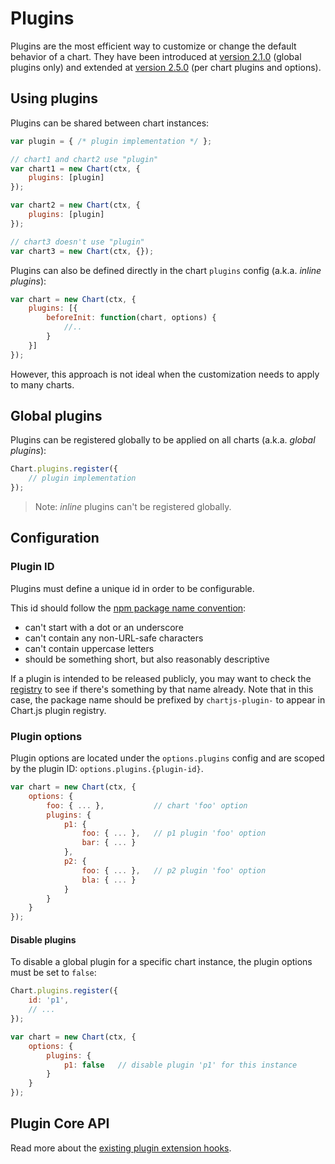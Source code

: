 # Plugins

Plugins are the most efficient way to customize or change the default behavior of a chart. They have been introduced at [version 2.1.0](https://github.com/chartjs/Chart.js/releases/tag/2.1.0) (global plugins only) and extended at [version 2.5.0](https://github.com/chartjs/Chart.js/releases/tag/v2.5.0) (per chart plugins and options).

## Using plugins

Plugins can be shared between chart instances:

```javascript
var plugin = { /* plugin implementation */ };

// chart1 and chart2 use "plugin"
var chart1 = new Chart(ctx, {
    plugins: [plugin]
});

var chart2 = new Chart(ctx, {
    plugins: [plugin]
});

// chart3 doesn't use "plugin"
var chart3 = new Chart(ctx, {});
```

Plugins can also be defined directly in the chart `plugins` config (a.k.a. *inline plugins*):

```javascript
var chart = new Chart(ctx, {
    plugins: [{
        beforeInit: function(chart, options) {
            //..
        }
    }]
});
```

However, this approach is not ideal when the customization needs to apply to many charts.

## Global plugins

Plugins can be registered globally to be applied on all charts (a.k.a. *global plugins*):

```javascript
Chart.plugins.register({
    // plugin implementation
});
```

> Note: *inline* plugins can't be registered globally.

## Configuration

### Plugin ID

Plugins must define a unique id in order to be configurable.

This id should follow the [npm package name convention](https://docs.npmjs.com/files/package.json#name):

- can't start with a dot or an underscore
- can't contain any non-URL-safe characters
- can't contain uppercase letters
- should be something short, but also reasonably descriptive

If a plugin is intended to be released publicly, you may want to check the [registry](https://www.npmjs.com/search?q=chartjs-plugin-) to see if there's something by that name already. Note that in this case, the package name should be prefixed by `chartjs-plugin-` to appear in Chart.js plugin registry.

### Plugin options

Plugin options are located under the `options.plugins` config and are scoped by the plugin ID: `options.plugins.{plugin-id}`.

```javascript
var chart = new Chart(ctx, {
    options: {
        foo: { ... },           // chart 'foo' option
        plugins: {
            p1: {
                foo: { ... },   // p1 plugin 'foo' option
                bar: { ... }
            },
            p2: {
                foo: { ... },   // p2 plugin 'foo' option
                bla: { ... }
            }
        }
    }
});
```

#### Disable plugins

To disable a global plugin for a specific chart instance, the plugin options must be set to `false`:

```javascript
Chart.plugins.register({
    id: 'p1',
    // ...
});

var chart = new Chart(ctx, {
    options: {
        plugins: {
            p1: false   // disable plugin 'p1' for this instance
        }
    }
});
```

 ## Plugin Core API

Read more about the [existing plugin extension hooks](../jsdoc/IPlugin.html).
